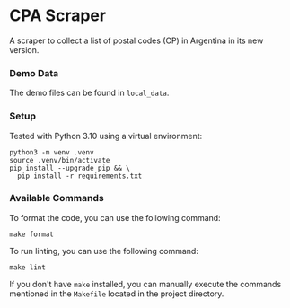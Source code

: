 # CPA Scraper

A scraper to collect a list of postal codes (CP) in Argentina in its new version.

### Demo Data

The demo files can be found in `local_data`.

### Setup

Tested with Python 3.10 using a virtual environment:

```
python3 -m venv .venv
source .venv/bin/activate
pip install --upgrade pip && \
  pip install -r requirements.txt
```

### Available Commands

To format the code, you can use the following command:

```
make format
```

To run linting, you can use the following command:

```
make lint
```

If you don't have `make` installed, you can manually execute the commands
mentioned in the `Makefile` located in the project directory.
